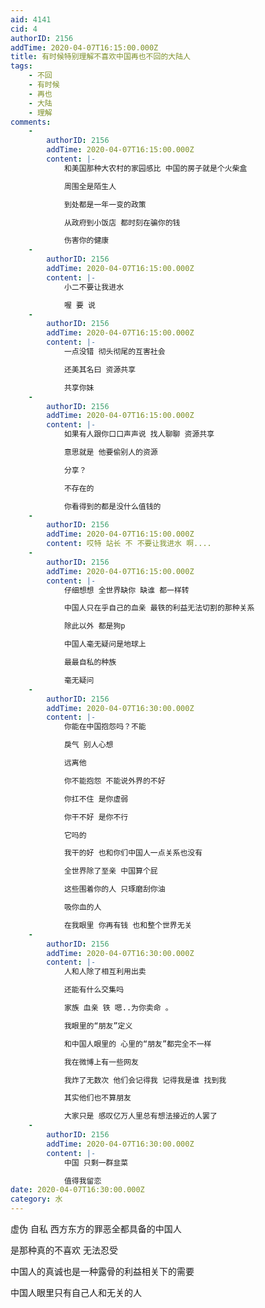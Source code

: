 ```yaml
---
aid: 4141
cid: 4
authorID: 2156
addTime: 2020-04-07T16:15:00.000Z
title: 有时候特别理解不喜欢中国再也不回的大陆人
tags:
    - 不回
    - 有时候
    - 再也
    - 大陆
    - 理解
comments:
    -
        authorID: 2156
        addTime: 2020-04-07T16:15:00.000Z
        content: |-
            和美国那种大农村的家园感比 中国的房子就是个火柴盒

            周围全是陌生人

            到处都是一年一变的政策

            从政府到小饭店 都时刻在骗你的钱

            伤害你的健康
    -
        authorID: 2156
        addTime: 2020-04-07T16:15:00.000Z
        content: |-
            小二不要让我进水

            喔 要 说
    -
        authorID: 2156
        addTime: 2020-04-07T16:15:00.000Z
        content: |-
            一点没错 彻头彻尾的互害社会

            还美其名曰 资源共享

            共享你妹
    -
        authorID: 2156
        addTime: 2020-04-07T16:15:00.000Z
        content: |-
            如果有人跟你口口声声说 找人聊聊 资源共享

            意思就是 他要偷别人的资源

            分享？

            不存在的

            你看得到的都是没什么值钱的
    -
        authorID: 2156
        addTime: 2020-04-07T16:15:00.000Z
        content: 哎特 站长 不 不要让我进水 啊....
    -
        authorID: 2156
        addTime: 2020-04-07T16:15:00.000Z
        content: |-
            仔细想想 全世界缺你 缺谁 都一样转

            中国人只在乎自己的血亲 最铁的利益无法切割的那种关系

            除此以外 都是狗p

            中国人毫无疑问是地球上

            最最自私的种族

            毫无疑问
    -
        authorID: 2156
        addTime: 2020-04-07T16:30:00.000Z
        content: |-
            你能在中国抱怨吗？不能

            戾气 别人心想

            远离他

            你不能抱怨 不能说外界的不好

            你扛不住 是你虚弱

            你干不好 是你不行

            它吗的

            我干的好 也和你们中国人一点关系也没有

            全世界除了至亲 中国算个屁

            这些围着你的人 只琢磨刮你油

            吸你血的人

            在我眼里 你再有钱 也和整个世界无关
    -
        authorID: 2156
        addTime: 2020-04-07T16:30:00.000Z
        content: |-
            人和人除了相互利用出卖

            还能有什么交集吗

            家族 血亲 铁 嗯..为你卖命 。

            我眼里的“朋友”定义

            和中国人眼里的 心里的“朋友”都完全不一样

            我在微博上有一些网友

            我炸了无数次 他们会记得我 记得我是谁 找到我

            其实他们也不算朋友

            大家只是 感叹亿万人里总有想法接近的人罢了
    -
        authorID: 2156
        addTime: 2020-04-07T16:30:00.000Z
        content: |-
            中国 只剩一群韭菜

            值得我留恋
date: 2020-04-07T16:30:00.000Z
category: 水
---
```


虚伪 自私 西方东方的罪恶全都具备的中国人

是那种真的不喜欢 无法忍受

中国人的真诚也是一种露骨的利益相关下的需要

中国人眼里只有自己人和无关的人
